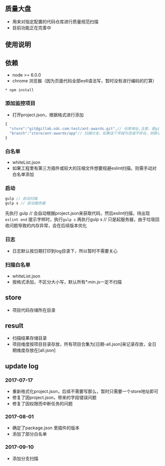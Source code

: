 ## 质量大盘
* 用来对指定配置的代码仓库进行质量规范扫描
* 目前功能正在完善中

## 使用说明
## 依赖
* node >= 6.0.0
* chrome 浏览器（因为页面代码全部es6语法写，暂时没有进行编码的打算）

``` node 
* npm install
```
### 添加监控项目
* 打开project.json，根据格式进行添加
``` javascript
{  
  "store":"git@gitlab.odc.com:test/ant-awards.git",// 仓库地址,注意，是git仓库地址，用于更新扫描代码源
  "branch":"store/ant-awards/app"// 扫描分支，如果这个字段为空或不存在，则默认扫描master
}
```

### 白名单
* whiteList.json
* 如果工程里有第三方插件或较大的压缩文件想要规避eslint扫描，则需手动对白名单添加

 
### 启动
``` javascript
gulp // 启动扫描
gulp s // 启动服务器

```
先执行 gulp // 会自动根据project.json来获取代码，然后eslint扫描，待出现 `eslint end` 提示字样时，执行`gulp s`
再执行gulp s // 只是起服务器，由于垃圾回收问题导致的内存异常，会在后续版本优化


### 日志
* 日志默认按日期打印到log目录下，所以暂时不需要关心

### 扫描白名单
* whiteList.json
* 按格式添加，不区分大小写，默认所有*.min.js一定不扫描

## store
* 项目代码存储所在目录

## result
* 扫描结果存储目录
* 项目维度按项目目录存放，所有项目合集为[日期-all.json]来记录存放，全日期维度存放在[all.json]


## update log

### 2017-07-17
* 重新格式化project.json，后续不需要写那么，暂时只需要一个store地址即可
* 修复了因project.json，带来的字段错误问题
* 修复了因权限而中断任务的问题

### 2017-08-01
* 确定了package.json 里插件的版本
* 添加了部分白名单

### 2017-09-10
* 添加分支扫描


